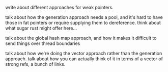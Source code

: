 write about different approaches for weak pointers.

talk about how the generation approach needs a pool, and it\'s hard to
have those in fat pointers or require supplying them to dereference.
think about what sugar rust might offer here\...

talk about the global hash map approach, and how it makes it difficult
to send things over thread boundaries

talk about how we\'re doing the vector approach rather than the
generation approach. talk about how you can actually think of it in
terms of a vector of strong refs, a bunch of links.
